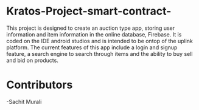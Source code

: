 # Kratos-Project-smart-contract-

This project is designed to create an auction type app, storing user information and item information in the online database, Firebase. It is coded on the IDE android studios and is intended to be ontop of the uplink platform. The current features of this app include a login and signup feature, a search engine to search through items and the ability to buy sell and bid on products.

# Contributors

-Sachit Murali
